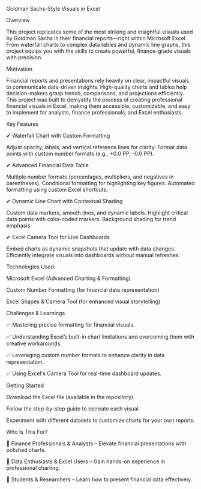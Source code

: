 Goldman Sachs-Style Visuals in Excel

Overview

This project replicates some of the most striking and insightful visuals used by Goldman Sachs in their financial reports—right within Microsoft Excel. From waterfall charts to complex data tables and dynamic line graphs, this project equips you with the skills to create powerful, finance-grade visuals with precision.

Motivation

Financial reports and presentations rely heavily on clear, impactful visuals to communicate data-driven insights. High-quality charts and tables help decision-makers grasp trends, comparisons, and projections efficiently. This project was built to demystify the process of creating professional financial visuals in Excel, making them accessible, customizable, and easy to implement for analysts, finance professionals, and Excel enthusiasts.

Key Features

✔ Waterfall Chart with Custom Formatting

Adjust opacity, labels, and vertical reference lines for clarity.
Format data points with custom number formats (e.g., +0.0 PP, -0.0 PP).

✔ Advanced Financial Data Table

Multiple number formats (percentages, multipliers, and negatives in parentheses).
Conditional formatting for highlighting key figures.
Automated formatting using custom Excel shortcuts.

✔ Dynamic Line Chart with Contextual Shading

Custom data markers, smooth lines, and dynamic labels.
Highlight critical data points with color-coded markers.
Background shading for trend emphasis.

✔ Excel Camera Tool for Live Dashboards

Embed charts as dynamic snapshots that update with data changes.
Efficiently integrate visuals into dashboards without manual refreshes.

Technologies Used:

Microsoft Excel (Advanced Charting & Formatting)

Custom Number Formatting (for financial data representation)

Excel Shapes & Camera Tool (for enhanced visual storytelling)


Challenges & Learnings

✅ Mastering precise formatting for financial visuals.

✅ Understanding Excel’s built-in chart limitations and overcoming them with creative workarounds.

✅ Leveraging custom number formats to enhance clarity in data representation.

✅ Using Excel's Camera Tool for real-time dashboard updates.

Getting Started

Download the Excel file (available in the repository).

Follow the step-by-step guide to recreate each visual.

Experiment with different datasets to customize charts for your own reports.

Who Is This For?

🎯 Finance Professionals & Analysts – Elevate financial presentations with polished charts.

🎯 Data Enthusiasts & Excel Users – Gain hands-on experience in professional charting.

🎯 Students & Researchers – Learn how to present financial data effectively.

